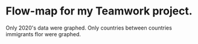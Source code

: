 # Flow-map for my Teamwork project.

Only 2020's data were graphed. 
Only countries between countries immigrants flor were graphed.
